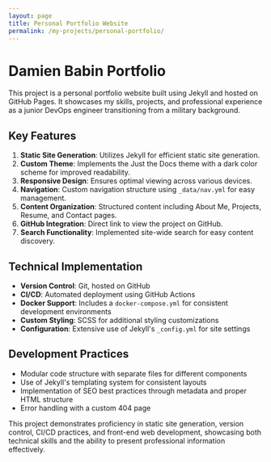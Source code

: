 ```yaml
---
layout: page
title: Personal Portfolio Website
permalink: /my-projects/personal-portfolio/
---
```


# Damien Babin Portfolio

This project is a personal portfolio website built using Jekyll and hosted on GitHub Pages. It showcases my skills, projects, and professional experience as a junior DevOps engineer transitioning from a military background.

## Key Features

1. **Static Site Generation**: Utilizes Jekyll for efficient static site generation.
2. **Custom Theme**: Implements the Just the Docs theme with a dark color scheme for improved readability.
3. **Responsive Design**: Ensures optimal viewing across various devices.
4. **Navigation**: Custom navigation structure using `_data/nav.yml` for easy management.
5. **Content Organization**: Structured content including About Me, Projects, Resume, and Contact pages.
6. **GitHub Integration**: Direct link to view the project on GitHub.
7. **Search Functionality**: Implemented site-wide search for easy content discovery.

## Technical Implementation

- **Version Control**: Git, hosted on GitHub
- **CI/CD**: Automated deployment using GitHub Actions
- **Docker Support**: Includes a `docker-compose.yml` for consistent development environments
- **Custom Styling**: SCSS for additional styling customizations
- **Configuration**: Extensive use of Jekyll's `_config.yml` for site settings

## Development Practices

- Modular code structure with separate files for different components
- Use of Jekyll's templating system for consistent layouts
- Implementation of SEO best practices through metadata and proper HTML structure
- Error handling with a custom 404 page

This project demonstrates proficiency in static site generation, version control, CI/CD practices, and front-end web development, showcasing both technical skills and the ability to present professional information effectively.